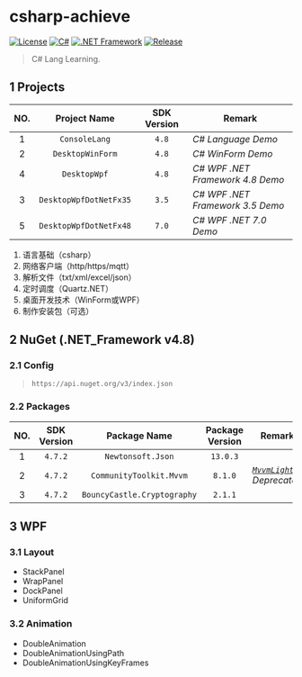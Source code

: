 # csharp-achieve

[![License](https://img.shields.io/badge/License-MIT-green.svg?style=flat&logo=git)](https://www.mit-license.org)
[![C#](https://img.shields.io/badge/C%23-7.2-brightgreen.svg?style=flat&logo=csharp)](https://learn.microsoft.com/zh-cn/dotnet/csharp/programming-guide)
[![.NET Framework](https://img.shields.io/badge/.NET_Framework-4.8-brightgreen.svg?style=flat&logo=.net)](https://dotnet.microsoft.com/zh-cn/download/dotnet-framework)
[![Release](https://img.shields.io/badge/Release-0.5.0-blue.svg)](https://github.com/aaric/csharp-achieve/releases)

> C# Lang Learning.

## 1 Projects

|NO.|Project Name|SDK Version|Remark|
|:---:|:---:|:---:|-----|
|1|`ConsoleLang`|`4.8`|*C# Language Demo*|
|2|`DesktopWinForm`|`4.8`|*C# WinForm Demo*|
|4|`DesktopWpf`|`4.8`|*C# WPF .NET Framework 4.8 Demo*|
|3|`DesktopWpfDotNetFx35`|`3.5`|*C# WPF .NET Framework 3.5 Demo*|
|5|`DesktopWpfDotNetFx48`|`7.0`|*C# WPF .NET 7.0 Demo*|

1. 语言基础（csharp）
2. 网络客户端（http/https/mqtt）
3. 解析文件（txt/xml/excel/json）
4. 定时调度（Quartz.NET）
5. 桌面开发技术（WinForm或WPF）
6. 制作安装包（可选）

## 2 NuGet (.NET_Framework v4.8)

### 2.1 Config

> `https://api.nuget.org/v3/index.json`

### 2.2 Packages

|NO.|SDK Version|Package Name|Package Version|Remark|
|:---:|:---:|:---:|:---:|-----|
|1|`4.7.2`|`Newtonsoft.Json`|`13.0.3`||
|2|`4.7.2`|`CommunityToolkit.Mvvm`|`8.1.0`|*[`MvvmLight`]() Deprecated*|
|3|`4.7.2`|`BouncyCastle.Cryptography`|`2.1.1`||

## 3 WPF

### 3.1 Layout

- StackPanel
- WrapPanel
- DockPanel
- UniformGrid

### 3.2 Animation

- DoubleAnimation
- DoubleAnimationUsingPath
- DoubleAnimationUsingKeyFrames
